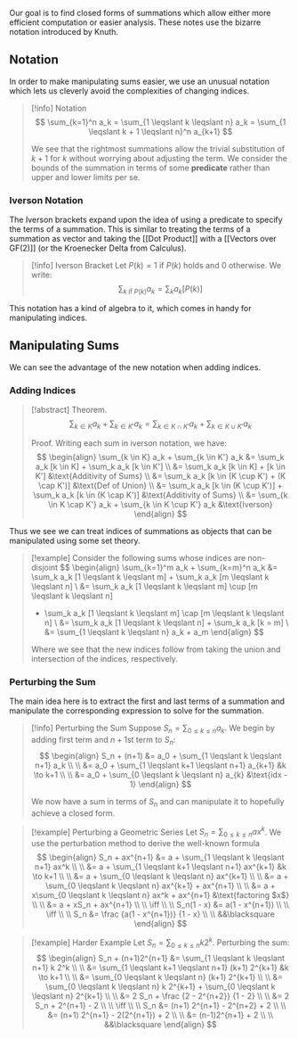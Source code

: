 Our goal is to find closed forms of summations which allow either more efficient computation or easier analysis. These notes use the bizarre notation introduced by Knuth.

## Notation

In order to make manipulating sums easier, we use an unusual notation which lets us cleverly avoid the complexities of changing indices.

> [!info] Notation
> $$
> \sum_{k=1}^n a_k 
> = \sum_{1 \leqslant k \leqslant n} a_k 
> = \sum_{1 \leqslant k + 1 \leqslant n}^n a_{k+1}
> $$
> 
> We see that the rightmost summations allow the trivial substitution of $k + 1$ for $k$ without worrying about adjusting the term. We consider the bounds of the summation in terms of some **predicate** rather than upper and lower limits per se.

### Iverson Notation

The Iverson brackets expand upon the idea of using a predicate to specify the terms of a summation. This is similar to treating the terms of a summation as vector and taking the [[Dot Product]] with a [[Vectors over GF(2)]] (or the Kroenecker Delta from Calculus).

> [!info] Iverson Bracket
> Let $P(k) = 1$ if $P(k)$ holds and 0 otherwise. We write:
> $$
> \sum_{k \; \text{if} \; P(k)} a_k = \sum_k a_k[P(k)]
> $$

This notation has a kind of algebra to it, which comes in handy for manipulating indices.

## Manipulating Sums

We can see the advantage of the new notation when adding indices.

### Adding Indices

> [!abstract] Theorem.
> $$
> \sum_{k \in K} a_k + \sum_{k \in K'} a_k 
> = \sum_{k \in K \cap K'} a_k + \sum_{k \in K \cup K'} a_k
> $$
> 
> Proof.
> Writing each sum in iverson notation, we have:
> $$
> \begin{align}
> \sum_{k \in K} a_k + \sum_{k \in K'} a_k 
> &= \sum_k a_k [k \in K] + \sum_k a_k [k \in K'] \\
> &= \sum_k a_k [k \in K] + [k \in K'] &\text{Additivity of Sums} \\
> &= \sum_k a_k [k \in (K \cup K') + (K \cap K')] &\text{Def of Union} \\
> &= \sum_k a_k [k \in (K \cup K')] + \sum_k a_k [k \in (K \cap K')] &\text{Additivity of Sums} \\
> &= \sum_{k \in K \cap K'} a_k + \sum_{k \in K \cup K'} a_k &\text{Iverson}
> \end{align}
> $$

Thus we see we can treat indices of summations as objects that can be manipulated using some set theory.

> [!example]
> Consider the following sums whose indices are non-disjoint
> $$
> \begin{align}
> \sum_{k=1}^m a_k + \sum_{k=m}^n a_k
> &= \sum_k a_k [1 \leqslant k \leqslant m] + \sum_k a_k [m \leqslant k \leqslant n] \\
> &= \sum_k a_k [1 \leqslant k \leqslant m] \cup [m \leqslant k \leqslant n] 
> + \sum_k a_k [1 \leqslant k \leqslant m] \cap [m \leqslant k \leqslant n] \\
> &= \sum_k a_k [1 \leqslant k \leqslant n] + \sum_k a_k [k = m] \\
> &= \sum_{1 \leqslant k \leqslant n} a_k + a_m
> \end{align}
> $$
> 
> Where we see that the new indices follow from taking the union and intersection of the indices, respectively. 

### Perturbing the Sum

The main idea here is to extract the first and last terms of a summation and manipulate the corresponding expression to solve for the summation.

> [!info] Perturbing the Sum
> Suppose $S_n = \sum_{0 \leqslant k \leqslant n} a_k$. We begin by adding first term and $n + 1$st term to $S_n$:
> $$
> \begin{align}
> S_n + (n+1) &= a_0 + \sum_{1 \leqslant k \leqslant n+1} a_k \\ \\
> &= a_0 + \sum_{1 \leqslant k+1 \leqslant n+1} a_{k+1} &k \to k+1 \\ \\
> &= a_0 + \sum_{0 \leqslant k \leqslant n} a_{k} &\text{idx - 1}
> \end{align}
> $$
> 
> We now have a sum in terms of $S_n$ and can manipulate it to hopefully achieve a closed form.

> [!example] Perturbing a Geometric Series
> Let $S_n = \sum_{0 \leqslant k \leqslant n} ax^k$. We use the perturbation method to derive the well-known formula
> $$
> \begin{align}
> S_n + ax^{n+1} 
> &= a + \sum_{1 \leqslant k \leqslant n+1} ax^k \\ \\
> &= a + \sum_{1 \leqslant k+1 \leqslant n+1} ax^{k+1} &k \to k+1 \\ \\
> &= a + \sum_{0 \leqslant k \leqslant n} ax^{k+1} \\ \\
> &= a + \sum_{0 \leqslant k \leqslant n} ax^{k+1} + ax^{n+1} \\ \\
> &= a + x\sum_{0 \leqslant k \leqslant n} ax^k + ax^{n+1} &\text{factoring $x$} \\ \\
> &= a + xS_n + ax^{n+1} \\ \\
> \iff \\ \\
> S_n(1 - x) &= a(1 - x^{n+1}) \\ \\
> \iff \\ \\
> S_n &= \frac {a(1 - x^{n+1})} {1 - x} \\ \\
> &&\blacksquare
> \end{align}
> $$

> [!example] Harder Example
> Let $S_n = \sum_{0 \leqslant k \leqslant n} k 2^k$. Perturbing the sum:
> $$
> \begin{align}
> S_n + (n+1)2^{n+1} &= \sum_{1 \leqslant k \leqslant n+1} k 2^k \\ \\
> &= \sum_{1 \leqslant k+1 \leqslant n+1} (k+1) 2^{k+1} &k \to k+1 \\ \\
> &= \sum_{0 \leqslant k \leqslant n} (k+1) 2^{k+1} \\ \\
> &= \sum_{0 \leqslant k \leqslant n} k 2^{k+1} + 
> \sum_{0 \leqslant k \leqslant n} 2^{k+1} \\ \\
> &= 2 S_n + \frac {2 - 2^{n+2}} {1 - 2} \\ \\
> &= 2 S_n +  2^{n+1} - 2 \\ \\
> \iff \\ \\
> S_n &= (n+1) 2^{n+1} - 2^{n+2} + 2 \\ \\
> &= (n+1) 2^{n+1} - 2(2^{n+1}) + 2 \\ \\
> &= (n-1)2^{n+1} + 2 \\ \\
> &&\blacksquare
> \end{align} 
> $$
